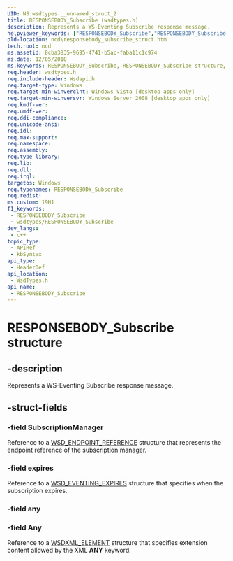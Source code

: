 ```yaml
---
UID: NS:wsdtypes.__unnamed_struct_2
title: RESPONSEBODY_Subscribe (wsdtypes.h)
description: Represents a WS-Eventing Subscribe response message.
helpviewer_keywords: ["RESPONSEBODY_Subscribe","RESPONSEBODY_Subscribe structure","ncd.responsebody_subscribe_struct","wsdtypes/RESPONSEBODY_Subscribe"]
old-location: ncd\responsebody_subscribe_struct.htm
tech.root: ncd
ms.assetid: 8cba3835-9695-4741-b5ac-faba11c1c974
ms.date: 12/05/2018
ms.keywords: RESPONSEBODY_Subscribe, RESPONSEBODY_Subscribe structure, ncd.responsebody_subscribe_struct, wsdtypes/RESPONSEBODY_Subscribe
req.header: wsdtypes.h
req.include-header: Wsdapi.h
req.target-type: Windows
req.target-min-winverclnt: Windows Vista [desktop apps only]
req.target-min-winversvr: Windows Server 2008 [desktop apps only]
req.kmdf-ver: 
req.umdf-ver: 
req.ddi-compliance: 
req.unicode-ansi: 
req.idl: 
req.max-support: 
req.namespace: 
req.assembly: 
req.type-library: 
req.lib: 
req.dll: 
req.irql: 
targetos: Windows
req.typenames: RESPONSEBODY_Subscribe
req.redist: 
ms.custom: 19H1
f1_keywords:
 - RESPONSEBODY_Subscribe
 - wsdtypes/RESPONSEBODY_Subscribe
dev_langs:
 - c++
topic_type:
 - APIRef
 - kbSyntax
api_type:
 - HeaderDef
api_location:
 - WsdTypes.h
api_name:
 - RESPONSEBODY_Subscribe
---
```


# RESPONSEBODY_Subscribe structure


## -description

Represents a WS-Eventing Subscribe response message.

## -struct-fields

### -field SubscriptionManager

Reference to a <a href="https://docs.microsoft.com/windows/desktop/api/wsdtypes/ns-wsdtypes-wsd_endpoint_reference">WSD_ENDPOINT_REFERENCE</a> structure that represents the endpoint reference of the subscription manager.

### -field expires

Reference to a <a href="https://docs.microsoft.com/windows/desktop/api/wsdtypes/ns-wsdtypes-wsd_eventing_expires">WSD_EVENTING_EXPIRES</a> structure that specifies when the subscription expires.

### -field any

### -field Any

Reference to a <a href="https://docs.microsoft.com/windows/desktop/api/wsdxmldom/ns-wsdxmldom-wsdxml_element">WSDXML_ELEMENT</a> structure that specifies extension content allowed by the XML <b>ANY</b> keyword.

